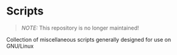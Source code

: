# Scripts

> *NOTE:* This repository is no longer maintained!

Collection of miscellaneous scripts generally designed for use on GNU/Linux
